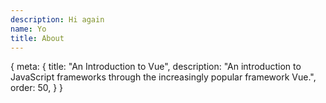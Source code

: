 ```yaml
---
description: Hi again
name: Yo
title: About
---
```


<route>
{
	meta: {
		title: "An Introduction to Vue",
		description: "An introduction to JavaScript frameworks through the increasingly popular framework Vue.",
		order: 50,
	}
}
</route>


<Title :title="$route.meta.title" :description="$route.meta.description" />

Now that we know what the tools for modern development are let's look at how frameworks can help us build applications. Specifically, let's look at Vue.

> Vue (pronounced /vjuː/, like view) is a progressive framework for building user interfaces.

This isn't a tutorial for Vue; the documentation for Vue does a better job at that than I ever could. Instead, I want to talk about front-end JavaScript frameworks in more generic terms, but it helps to use Vue as an example.



- What is a framework
- What is Vue
  - Progressive
  - Tooling + additional libraries = SPA
- Typical features of a front-end JavaScript framework
  - Reactivity
    - Automatically updating DOM
    - Watchers / computed properties
  - Templating
    - Expressions
    - Conditionals
    - Loops
    - Prop binding
    - Event handling
  - Componization
    - Props in, events out
    - Nested components
  - Life cycle hooks
  - State management
  - Routing
- Developer tools
- Vue ecosystem
  - CLI / Vite
  - Libraries / Components
  - Nuxt